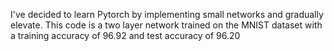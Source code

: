 I've decided to learn Pytorch by implementing small networks and gradually elevate. This code is a two layer network trained on the MNIST dataset with a training accuracy of  96.92 and test accuracy of 96.20
